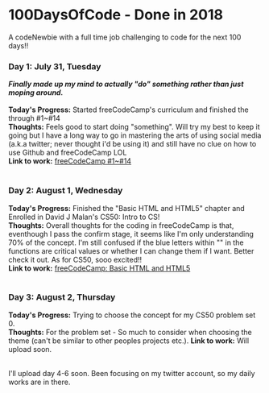 # 100DaysOfCode - Done in 2018
A codeNewbie with a full time job challenging to code for the next 100 days!!

### Day 1: July 31, Tuesday
__*Finally made up my mind to actually "do" something rather than just moping around.*__<br/><br/>
**Today's Progress:** Started freeCodeCamp's curriculum and finished the through #1~#14<br/>
**Thoughts:** Feels good to start doing "something".  Will try my best to keep it going but I have a long way to go in mastering the arts of using social media (a.k.a twitter; never thought i'd be using it) and still have no clue on how to use Github and freeCodeCamp LOL<br/>
**Link to work:** [freeCodeCamp #1~#14](https://learn.freecodecamp.org/)
<br/><br/>

### Day 2: August 1, Wednesday
 
**Today's Progress:** Finished the "Basic HTML and HTML5" chapter and Enrolled in David J Malan's CS50: Intro to CS!<br/>
**Thoughts:** Overall thoughts for the coding in freeCodeCamp is that, eventhough I pass the confirm stage, it seems like I'm only understanding 70% of the concept.  I'm still confused if the blue letters within "" in the functions are critical values or whether I can change them if I want.  Better check it out.  As for CS50, sooo excited!!<br/>
**Link to work:** [freeCodeCamp: Basic HTML and HTML5](https://learn.freecodecamp.org/)
<br/><br/>

### Day 3: August 2, Thursday

**Today's Progress:** Trying to choose the concept for my CS50 problem set 0.  
**Thoughts:** For the problem set - So much to consider when choosing the theme (can't be similar to other peoples projects etc.).
**Link to work:**  Will upload soon.
<br/><br/>

I'll upload day 4-6 soon.  Been focusing on my twitter account, so my daily works are in there.
<br/><br/>
